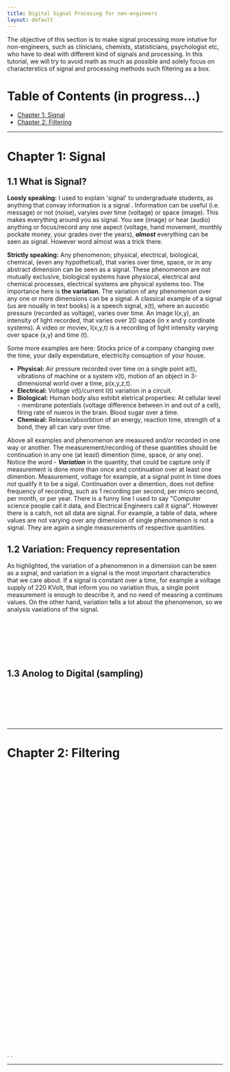 ```yaml
---
title: Digital Signal Procesing for non-engineers
layout: default
---
```

<!--<script src='https://cdnjs.cloudflare.com/ajax/libs/mathjax/2.7.4/MathJax.js?config=default'></script> -->

The objective of this section is to make signal processing more intutive for non-engineers, such as clinicians, chemists, statisticians, psychologist etc, who have to deal with different kind of signals and processing. In this tutorial, we will try to avoid math as much as possible and solely focus on characterstics of signal and processing methods such filtering as a box.


# Table of Contents (in progress...)
* [Chapter 1: Signal](#chapter-1)
* [Chapter 2: Filtering](#chapter-2)

<hr>

# Chapter 1: Signal

## 1.1 What is Signal?
**Loosly speaking:** I used to explain 'signal' to undergraduate students, as anything that convay information is a signal . Information can be useful (i.e. message) or not (noise), varyies over time (voltage) or space (image). This makes everything around you as signal. You see (image) or hear (audio) anything or focus/record any one aspect (voltage, hand movement, monthly pockate money, your grades over the years), ***almost*** everything can be seen as signal. However word almost was a trick there.

**Strictly speaking:** Any phenomenon; physical, electrical, biological, chemical, (even any hypothetical), that varies over time, space, or in any abstract dimension can be seen as a signal. These phenomenon are not mutually exclusive, biological systems have physiocal, electrical and chemical processes, electrical systems are physical systems too. The importance here is **the variation**. The variation of any phenomenon over any one or more dimensions can be a signal. A classical example of a signal (us are noually in text books) is a speech signal, x(t), where an aucostic pressure (recorded as voltage), varies over time. An image I(x,y), an intensity of light recorded, that varies over 2D space (in x and y cordinate systems). A video or moviev, I(x,y,t) is a recording of light intensity varying over space (x,y) and time (t). 

Some more examples are here: Stocks price of a company changing over the time, your daily expendature, electricity consuption of your house.
* **Physical:** Air pressure recorded over time on a single point a(t), vibrations of machine or a system v(t), motion of an object in 3-dimensional world over a time, p(x,y,z,t).
* **Electrical:** Voltage v(t)/current I(t) variation in a circuit.
* **Biological:** Human body also exhibit eletrical properties: At cellular level - membrane potentials (voltage difference between in and out of a cell), firing rate of nueros in the brain. Blood sugar over a time. 
* **Chemical:** Release/absorbtion of an energy, reaction time, strength of a bond, they all can vary over time.


Above all examples and phenomenon are measured and/or recorded in one way or another. The measurement/recording of these quantities should be continuation in any one (at least) dimention (time, space, or any one). Notice the word - ***Variation*** in the quantity, that could be capture only if measurement is done more than once and continuation over at least one dimention. Measurement, voltage for example, at a signal point in time does not qualify it to be a sigal. Continuation over a dimention, does not define frequency of recording, such as 1 recording per second, per micro second, per month, or per year. There is a funny line I used to say "Computer science people call it data, and Electrical Engineers call it signal". However there is a catch, not all data are signal. For example, a table of data, where values are not varying over any dimension of single phenomenon is not a signal. They are again a single measurements of respective quantities.


## 1.2 Variation: Frequency representation
As highlighted, the variation of a phenomenon in a dimension can be seen as a signal, and variation in a signal is the most important characterstics that we care about. If a signal is constant over a time, for example a voltage supply of 220 KVolt, that inform you no variation thus, a single point measurement is enough to describe it, and no need of measring a continues values. 
On the other hand, variation tells a lot about the phenomenon, so we analysis vaeiations of the signal. 



<br><br><br><br><br>
## 1.3 Anolog to Digital (sampling)

<br><br><br><br><br>
<hr>

# Chapter 2: Filtering




<br><br><br><br><br>
<br><br><br><br><br><br><br><br><br><br><br>
<br><br><br><br><br><br><br><br><br><br><br><br><br><br><br><br><br><br><br><br><br><br>



























.
.
<hr>
